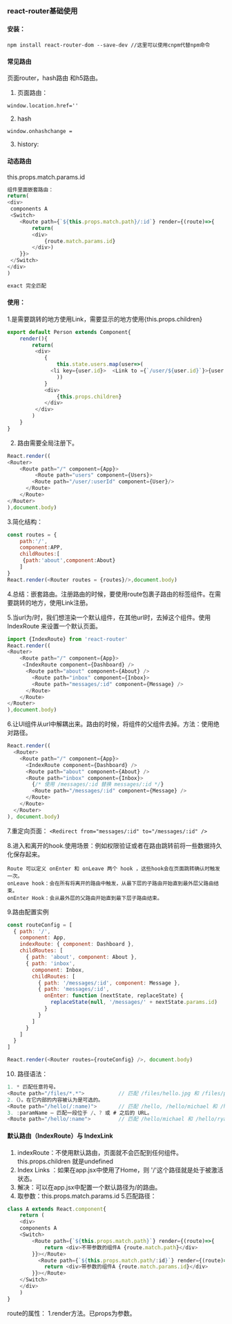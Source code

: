 ### react-router基础使用
#### 安装：
```
npm install react-router-dom --save-dev //这里可以使用cnpm代替npm命令
```
#### 常见路由
页面router，hash路由 和h5路由。
1. 页面路由：
```
window.location.href=''
```
2. hash
```
window.onhashchange = 
```
3. history:

#### 动态路由
this.props.match.params.id
```js
组件里面嵌套路由：
return(
<div>
 components A
 <Switch>
    <Route path={`${this.props.match.path}/:id`} render={(route)=>{
        return(
        <div>
            {route.match.params.id}
        </div>)
    }}>
 </Switch>
</div>
)

exact 完全匹配
```

#### 使用：
1.是需要跳转的地方使用Link，需要显示的地方使用{this.props.children}
```js
export default Person extends Component{
    render(){
        return(
         <div>
            {
                this.state.users.map(user=>(
              <li key={user.id}>  <Link to ={`/user/${user.id}`}>{user.name}</Link></li>
                ))
            }
            <div>
                {this.props.children}
            </div>
         </div>
        )
    }
}
```
2. 路由需要全局注册下。
```js
React.render((
<Router>
    <Route path="/" component={App}>
         <Route path="users" component={Users}>
        <Route path="/user/:userId" component={User}/>
      </Route>
    </Route>
</Router>
),document.body)
```
3.简化结构：
```js
const routes = {
    path:'/',
    component:APP,
    childRoutes:[
     {path:'about',component:About}
    ]
}
React.render(<Router routes = {routes}/>,document.body)
```
4.总结：嵌套路由。注册路由的时候，要使用route包裹子路由的标签组件。在需要跳转的地方，使用Link注册。

5.当url为/时，我们想渲染一个默认组件，在其他url时，去掉这个组件。使用IndexRoute 来设置一个默认页面。
```js
import {IndexRoute} from 'react-router'
React.render((
<Router>
    <Route path="/" component={App}>
     <IndexRoute component={Dashboard} />
      <Route path="about" component={About} />
        <Route path="inbox" component={Inbox}>
        <Route path="messages/:id" component={Message} />
      </Route>
    </Route>
</Router>
),document.body)
```

6.让UI组件从url中解耦出来。路由的时候，将组件的父组件去掉。方法：使用绝对路径。

```js
React.render((
  <Router>
    <Route path="/" component={App}>
      <IndexRoute component={Dashboard} />
      <Route path="about" component={About} />
      <Route path="inbox" component={Inbox}>
        {/* 使用 /messages/:id 替换 messages/:id */}
        <Route path="/messages/:id" component={Message} />
      </Route>
    </Route>
  </Router>
), document.body)

```
7.重定向页面： <Redirect> 
    ```
    <Redirect from="messages/:id" to="/messages/:id" />
    ```

8.进入和离开的hook.使用场景：例如权限验证或者在路由跳转前将一些数据持久化保存起来。
```
Route 可以定义 onEnter 和 onLeave 两个 hook ，这些hook会在页面跳转确认时触发一次。
onLeave hook：会在所有将离开的路由中触发，从最下层的子路由开始直到最外层父路由结束。
onEnter Hook：会从最外层的父路由开始直到最下层子路由结束。
```
9.路由配置实例
```js
const routeConfig = [
  { path: '/',
    component: App,
    indexRoute: { component: Dashboard },
    childRoutes: [
      { path: 'about', component: About },
      { path: 'inbox',
        component: Inbox,
        childRoutes: [
          { path: '/messages/:id', component: Message },
          { path: 'messages/:id',
            onEnter: function (nextState, replaceState) {
              replaceState(null, '/messages/' + nextState.params.id)
            }
          }
        ]
      }
    ]
  }
]

React.render(<Router routes={routeConfig} />, document.body)
```
10. 路径语法：
```js
1. * 匹配任意符号。
<Route path="/files/*.*">           // 匹配 /files/hello.jpg 和 /files/path/to/hello.jpg
2.（）。在它内部的内容被认为是可选的。
<Route path="/hello(/:name)">       // 匹配 /hello, /hello/michael 和 /hello/ryan
3. :paramName – 匹配一段位于 /、? 或 # 之后的 URL。
<Route path="/hello/:name">         // 匹配 /hello/michael 和 /hello/ryan
```

#### 默认路由（IndexRoute）与 IndexLink
1. indexRoute：不使用默认路由，页面就不会匹配到任何组件。this.props.children 就是undefined
2. Index Links ：如果在app.jsx中使用了<Link to="/">Home</Link>，则 '/'这个路径就是处于被激活状态。
3. 解决：可以在app.jsx中配置一个默认路径为/的路由。
4. 取参数：this.props.match.params.id
5.匹配路径：
```js
class A extends React.component{
    return (
    <div>
    components A
    <Switch>
        <Route path={`${this.props.match.path}`} render={(route)=>{
            return <div>不带参数的组件A {route.match.path}</div>
        }}></Route>
          <Route path={`${this.props.match.path/:id}`} render={(route)=>{
            return <div>带参数的组件A {route.match.params.id}</div>
        }}></Route>
    </Switch>
    </div>
    )
}
```
route的属性：
1.render方法。已props为参数。

